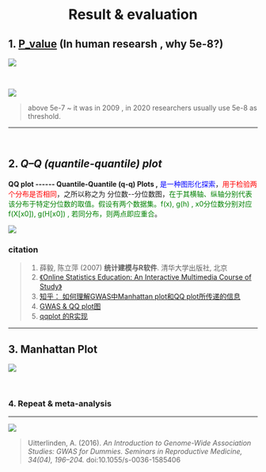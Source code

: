 # <center>Result & evaluation</center>

## 1. [P_value](https://genepi.qimr.edu.au/staff/davidD/Course/Slides/association.pdf)  (In human researsh , why 5e-8?)



![](F:\gwas_overview\figs\1604624840907.png)

​      

![](F:\gwas_overview\figs\1604624896858.png)

> above 5e-7  ~ it was in 2009 ,  in 2020 researchers usually use 5e-8 as threshold.

---------------

​     

## 2.  *Q–Q (quantile-quantile) plot*

 **QQ plot ------ Quantile-Quantile (q-q) Plots ,** <font color=blue>是一种图形化探索</font>，<font color=red>用于检验两个分布是否相同</font>，之所以称之为 分位数--分位数图，<font color=green>在于其横轴、纵轴分别代表该分布于特定分位数的取值。假设有两个数据集。f(x), g(h) ,  x0分位数分别对应 f(X[x0]), g(H[x0]) , 若同分布，则两点即应重合</font>。



![](F:\gwas_overview\figs\1604625819761.png)

### citation

>1. 薛毅, 陈立萍 (2007) **统计建模与R软件**. 清华大学出版社, 北京
>2. [《Online Statistics Education: An Interactive Multimedia Course of Study》](http://onlinestatbook.com/2/advanced_graphs/q-q_plots.html)
>3.  [知乎： 如何理解GWAS中Manhattan plot和QQ plot所传递的信息](https://zhuanlan.zhihu.com/p/59767114)
>4. [GWAS & QQ plot图](http://www.genedenovo.com/news/391.html)
>5. [qqplot 的R实现](https://www.broadinstitute.org/files/shared/diabetes/scandinavs/qqplot.R)

----------------------



## 3. Manhattan Plot 

![](F:\gwas_overview\figs\1604629290035.png)

​                    

### 4. Repeat & meta-analysis

-------------

![](F:\gwas_overview\figs\20201106151917.png)



> Uitterlinden, A. (2016). *An Introduction to Genome-Wide Association Studies: GWAS for Dummies. Seminars in Reproductive Medicine, 34(04), 196–204.* doi:10.1055/s-0036-1585406 